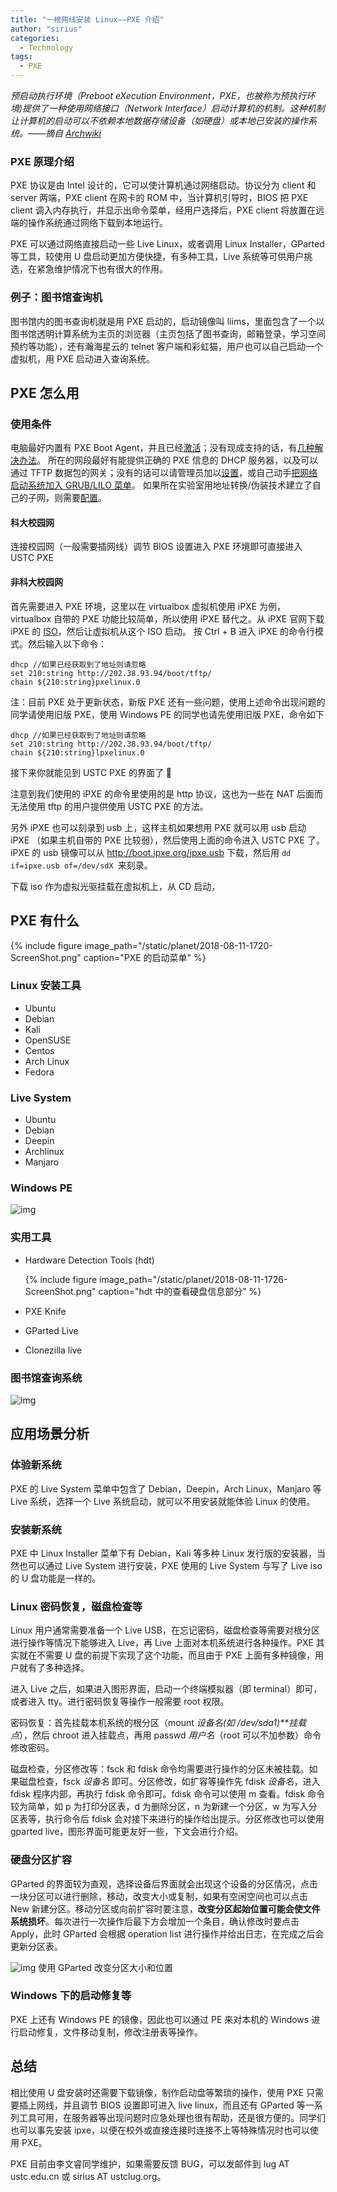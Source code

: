```yaml
---
title: "一根网线安装 Linux——PXE 介绍"
author: "sirius"
categories:
  - Technology
tags:
  - PXE
---
```


_预启动执行环境（Preboot eXecution Environment，PXE，也被称为预执行环境)提供了一种使用网络接口（Network Interface）启动计算机的机制。这种机制让计算机的启动可以不依赖本地数据存储设备（如硬盘）或本地已安装的操作系统。——摘自 [Archwiki](https://wiki.archlinux.org/index.php/PXE)_

### PXE 原理介绍

PXE 协议是由 Intel 设计的，它可以使计算机通过网络启动。协议分为 client 和 server 两端，PXE client 在网卡的 ROM 中，当计算机引导时，BIOS 把 PXE client 调入内存执行，并显示出命令菜单，经用户选择后，PXE client 将放置在远端的操作系统通过网络下载到本地运行。

PXE 可以通过网络直接启动一些 Live Linux，或者调用 Linux Installer，GParted 等工具，较使用 U 盘启动更加方便快捷，有多种工具，Live 系统等可供用户挑选，在紧急维护情况下也有很大的作用。

### 例子：图书馆查询机

图书馆内的图书查询机就是用 PXE 启动的，启动镜像叫 liims，里面包含了一个以图书馆透明计算系统为主页的浏览器（主页包括了图书查询，邮箱登录，学习空间预约等功能），还有瀚海星云的 telnet 客户端和彩虹猫，用户也可以自己启动一个虚拟机，用 PXE 启动进入查询系统。

## PXE 怎么用

### 使用条件

电脑最好内置有 PXE Boot Agent，并且已经[激活](https://lug.ustc.edu.cn/wiki/server/pxe/faq#如何激活我电脑中的-pxe-boot-agent)；没有现成支持的话，有[几种解决办法](https://lug.ustc.edu.cn/wiki/server/pxe/faq#我的电脑没有内置-pxe-boot-agent我该怎么做)。
所在的网段最好有能提供正确的 PXE 信息的 DHCP 服务器，以及可以通过 TFTP 数据包的网关；没有的话可以请管理员加以[设置](https://lug.ustc.edu.cn/wiki/server/pxe/faq#我们实验室有自己的网关和-dhcp-服务器该如何设置以便子网内的计算机能够访问-pxe-服务)，或自己动手[把网络启动系统加入 GRUB/LILO 菜单](https://lug.ustc.edu.cn/wiki/server/pxe/faq#如何把某个-pxeustc-上的网络启动系统直接加入-grublilo-的启动菜单)。
如果所在实验室用地址转换/伪装技术建立了自己的子网，则需要[配置](https://lug.ustc.edu.cn/wiki/server/pxe/faq#我们实验室有自己的网关和-dhcp-服务器该如何设置以便子网内的计算机能够访问-pxe-服务)。

#### 科大校园网

连接校园网（一般需要插网线）调节 BIOS 设置进入 PXE 环境即可直接进入 USTC PXE

#### 非科大校园网

首先需要进入 PXE 环境，这里以在 virtualbox 虚拟机使用 iPXE 为例， virtualbox 自带的 PXE 功能比较简单，所以使用 iPXE 替代之。从 iPXE 官网下载 iPXE 的 [ISO](http://boot.ipxe.org/ipxe.iso)，然后让虚拟机从这个 ISO 启动。 按 Ctrl + B 进入 iPXE 的命令行模式。然后输入以下命令：

```
dhcp //如果已经获取到了地址则请忽略
set 210:string http://202.38.93.94/boot/tftp/
chain ${210:string}pxelinux.0
```

注：目前 PXE 处于更新状态，新版 PXE 还有一些问题，使用上述命令出现问题的同学请使用旧版 PXE，使用 Windows PE 的同学也请先使用旧版 PXE，命令如下

```
dhcp //如果已经获取到了地址则请忽略
set 210:string http://202.38.93.94/boot/tftp/
chain ${210:string}lpxelinux.0
```

接下来你就能见到 USTC PXE 的界面了 🙂

注意到我们使用的 iPXE 的命令里使用的是 http 协议，这也为一些在 NAT 后面而无法使用 tftp 的用户提供使用 USTC PXE 的方法。

另外 iPXE 也可以刻录到 usb 上，这样主机如果想用 PXE 就可以用 usb 启动 iPXE （如果主机自带的 PXE 比较弱），然后使用上面的命令进入 USTC PXE 了。 iPXE 的 usb 镜像可以从 http://boot.ipxe.org/ipxe.usb 下载，然后用 `dd if=ipxe.usb of=/dev/sdX `来刻录。

下载 iso 作为虚拟光驱挂载在虚拟机上，从 CD 启动，

## PXE 有什么

{% include figure image_path="/static/planet/2018-08-11-1720-ScreenShot.png" caption="PXE 的启动菜单" %}

### Linux 安装工具

- Ubuntu
- Debian
- Kali
- OpenSUSE
- Centos
- Arch Linux
- Fedora

### Live System

- Ubuntu
- Debian
- Deepin
- Archlinux
- Manjaro

### Windows PE

![img](/static/planet/2018-08-11-1733-ScreenShot-2.png)

### 实用工具

- Hardware Detection Tools (hdt)

  {% include figure image_path="/static/planet/2018-08-11-1726-ScreenShot.png" caption="hdt 中的查看硬盘信息部分" %}

- PXE Knife
- GParted Live
- Clonezilla live

### 图书馆查询系统

![img](/static/planet/2018-08-11-1943-ScreenShot.png)

## 应用场景分析

### 体验新系统

PXE 的 Live System 菜单中包含了 Debian，Deepin，Arch Linux，Manjaro 等 Live 系统，选择一个 Live 系统启动，就可以不用安装就能体验 Linux 的使用。

### 安装新系统

PXE 中 Linux Installer 菜单下有 Debian，Kali 等多种 Linux 发行版的安装器，当然也可以通过 Live System 进行安装，PXE 使用的 Live System 与写了 Live iso 的 U 盘功能是一样的。

### Linux 密码恢复，磁盘检查等

Linux 用户通常需要准备一个 Live USB，在忘记密码，磁盘检查等需要对根分区进行操作等情况下能够进入 Live，再 Live 上面对本机系统进行各种操作。PXE 其实就在不需要 U 盘的前提下实现了这个功能，而且由于 PXE 上面有多种镜像，用户就有了多种选择。

进入 Live 之后，如果进入图形界面，启动一个终端模拟器（即 terminal）即可，或者进入 tty。进行密码恢复等操作一般需要 root 权限。

密码恢复：首先挂载本机系统的根分区（mount _设备名(如 /dev/sda1)\*\*挂载点_），然后 chroot 进入挂载点，再用 passwd _用户名_（root 可以不加参数）命令修改密码。

磁盘检查，分区修改等：fsck 和 fdisk 命令均需要进行操作的分区未被挂载。如果磁盘检查，fsck _设备名_ 即可。分区修改，如扩容等操作先 fdisk _设备名_，进入 fdisk 程序内部，再执行 fdisk 命令即可。fdisk 命令可以使用 m 查看。fdisk 命令较为简单，如 p 为打印分区表，d 为删除分区，n 为新建一个分区，w 为写入分区表等，执行命令后 fdisk 会对接下来进行的操作给出提示。分区修改也可以使用 gparted live，图形界面可能更友好一些，下文会进行介绍。

### 硬盘分区扩容

GParted 的界面较为直观，选择设备后界面就会出现这个设备的分区情况，点击一块分区可以进行删除，移动，改变大小或复制，如果有空闲空间也可以点击 New 新建分区。移动分区或向前扩容时要注意，**改变分区起始位置可能会使文件系统损坏**。每次进行一次操作后最下方会增加一个条目，确认修改时要点击 Apply，此时 GParted 会根据 operation list 进行操作并给出日志，在完成之后会更新分区表。

![img](/static/planet/2018-08-11-1717-ScreenShot-1.png)
使用 GParted 改变分区大小和位置

### Windows 下的启动修复等

PXE 上还有 Windows PE 的镜像，因此也可以通过 PE 来对本机的 Windows 进行启动修复，文件移动复制，修改注册表等操作。

## 总结

相比使用 U 盘安装时还需要下载镜像，制作启动盘等繁琐的操作，使用 PXE 只需要插上网线，并且调节 BIOS 设置即可进入 live linux，而且还有 GParted 等一系列工具可用，在服务器等出现问题时应急处理也很有帮助，还是很方便的。同学们也可以事先安装 ipxe，以便在校外或直接连接时连接不上等特殊情况时也可以使用 PXE。

PXE 目前由李文睿同学维护，如果需要反馈 BUG，可以发邮件到 lug AT ustc.edu.cn 或 sirius AT ustclug.org。
